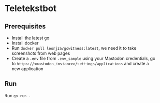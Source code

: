 # Teletekstbot

## Prerequisites

* Install the latest go
* Install docker
* Run `docker pull leonjza/gowitness:latest`, we need it to take screenshots from web pages
* Create a `.env` file from `.env_sample` using your Mastodon credentials, go to `https://<mastodon_instance>/settings/applications` and create a new application

## Run
Run `go run .`

